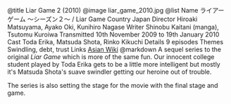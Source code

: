 @title		Liar Game 2 (2010)
@image		liar_game_2010.jpg
@list
Name		&#12521;&#12452;&#12450;&#12540;&#12466;&#12540;&#12512; &#65374;&#12471;&#12540;&#12474;&#12531;&#65298;&#65374; / Liar Game
Country		Japan
Director		Hiroaki Matsuyama, Ayako Oki, Kunihiro Nagase
Writer		 Shinobu Kaitani (manga), Tsutomu Kuroiwa
Transmitted		10th November 2009 to 19th January 2010
Cast		Toda Erika, Matsuda Shota, Rinko Kikuchi
Details		9 episodes
Themes		Swindling, debt, trust
Links		[Asian Wiki](http://asianwiki.com/Liar_Game_2)
@markdown
A sequel series to the original *Liar Game* which is more of the
same fun. Our innocent college student played by Toda Erika gets
to be a little more intelligent but mostly it's Matsuda Shota's
suave swindler getting our heroine out of trouble.

The series is also setting the stage for the movie with the
final stage and game.
